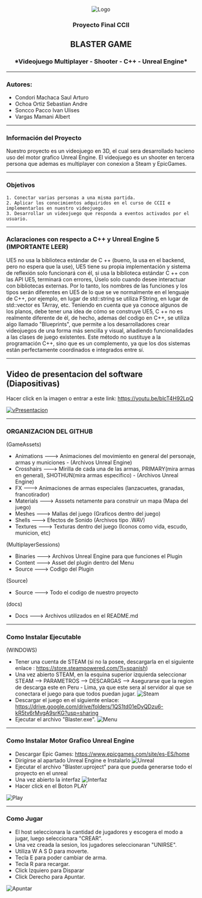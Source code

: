<center>

![Logo](https://github.com/SaulCondoriM/Proyecto/blob/main/docs/unsa_logo.png)

</center>

<h3 align="center">Proyecto Final CCII </h3>
<h2 align="center"> BLASTER GAME </h2>
<h3 align="center">*Videojuego Multiplayer - Shooter - C++ - Unreal Engine* </h3>

------------


###  **Autores:**
  * Condori Machaca Saul Arturo		
  * Ochoa Ortiz Sebastian Andre	
  * Soncco Pacco Ivan Ulises	
  * Vargas Mamani Albert	

------------
### **Información del Proyecto**
Nuestro proyecto es un videojuego en 3D, el cual sera desarrollado hacieno uso del motor grafico Unreal Engine.
El videojuego es un shooter en tercera persona que ademas es multiplayer con conexion a Steam y EpicGames.

------------
### **Objetivos**
	1. Conectar varias personas a una misma partida.
	2. Aplicar los conocimientos adquiridos en el curso de CCII e implementarlos en nuestro videojuego.
	3. Desarrollar un videojuego que responda a eventos activados por el usuario.

------------
### **Aclaraciones con respecto a C++ y Unreal Engine 5 (IMPORTANTE LEER)**

UE5 no usa la biblioteca estándar de C ++ (bueno, la usa en el backend, pero no espera que la use), UE5 tiene su propia implementación y sistema de reflexión solo funcionará con él, si usa la biblioteca estándar C ++ con las API UE5, terminará con errores,
Úselo solo cuando desee interactuar con bibliotecas externas. Por lo tanto, los nombres de las funciones y los tipos serán diferentes en UE5 de lo que se ve normalmente en el lenguaje de C++, por ejemplo, en lugar de std::string se utiliza FString, en lugar de std::vector es TArray, etc.
Teniendo en cuenta que ya conoce algunos de los planos, debe tener una idea de cómo se construye UE5, C ++ no es realmente diferente de él, de hecho, ademas del codigo en C++, se utiliza algo llamado "Blueprints", que permite a los desarrolladores crear videojuegos de una forma más sencilla y visual, añadiendo funcionalidades a las clases de juego existentes. Este método no sustituye a la programación C++, sino que es un complemento, ya que los dos sistemas están perfectamente coordinados e integrados entre sí.

------------

## Video de presentacion del software (Diapositivas)

Hacer click en la imagen o entrar a este link: https://youtu.be/blcT4H92LpQ

[![vPresentacion](https://github.com/SaulCondoriM/Proyecto/blob/main/docs/Menu.PNG)](https://youtu.be/blcT4H92LpQ)

------------
### **ORGANIZACION DEL GITHUB**
(GameAssets)

  * Animations ---> Animaciones del movimiento en general del personaje, armas y municiones - (Archivos Unreal Engine)
  * Crosshairs ---> Mirilla de cada una de las armas, PRIMARY(mira armas en general), SHOTHUN(mira armas especifico) - (Archivos Unreal Engine)
  * FX ---> Animaciones de armas especiales (lanzacuetes, granadas, francotirador)
  * Materials ---> Asssets netamente para construir un mapa (Mapa del juego)
  * Meshes ---> Mallas del juego (Graficos dentro del juego)
  * Shells ---> Efectos de Sonido (Archivos tipo .WAV)
  * Textures ---> Texturas dentro del juego (Iconos como vida, escudo, municion, etc)
  
(MultiplayerSessions)

  * Binaries ---> Archivos Unreal Engine para que funciones el Plugin
  * Content ---> Asset del plugin dentro del Menu
  * Source ---> Codigo del Plugin
  
(Source)

  * Source ---> Todo el codigo de nuestro proyecto
  
(docs)

  * Docs ---> Archivos utilizados en el README.md
  
------------
### **Como Instalar Ejecutable**
(WINDOWS)

  * Tener una cuenta de STEAM (si no la posee, descargarla en el siguiente enlace : https://store.steampowered.com/?l=spanish)
  * Una vez abierto STEAM, en la esquina superior izquierda seleccionar STEAM --> PARAMETROS --> DESCARGAS --> Asegurarse que la region de descarga este en Peru - Lima, ya que este sera al servidor al que se conectara el juego para que todos puedan jugar.
 ![Steam](https://github.com/SaulCondoriM/Proyecto/blob/main/docs/CapturaSteam.PNG)
  * Descargar el juego en el siguiente enlace: https://drive.google.com/drive/folders/1QS1td01eDyQDzu6-kR5tv6rMvgA9srKG?usp=sharing	
  * Ejecutar el archivo "Blaster.exe".
![Menu](https://github.com/SaulCondoriM/Proyecto/blob/main/docs/Menu.PNG)

------------
### **Como Instalar Motor Grafico Unreal Engine**
  * Descargar Epic Games: https://www.epicgames.com/site/es-ES/home
  *  Dirigirse al apartado Unreal Engine e Instalarlo
  ![Unreal](https://github.com/SaulCondoriM/Proyecto/blob/main/docs/Unreal.PNG)
  * Ejecutar el archivo "Blaster.uproject" para que pueda generarse todo el proyecto en el unreal
  * Una vez abierto la interfaz 
  ![Interfaz](https://github.com/SaulCondoriM/Proyecto/blob/main/docs/Interfaz.PNG)
  * Hacer click en el Boton PLAY
  
  ![Play](https://github.com/SaulCondoriM/Proyecto/blob/main/docs/Play.PNG)


------------
### **Como Jugar**
  * El host seleccionara la cantidad de jugadores y escogera el modo a jugar, luego seleccionara "CREAR".
  * Una vez creada la sesion, los jugadores seleccionaran "UNIRSE".
  * Utiliza W A S D para moverte.
  * Tecla E para poder cambiar de arma.
  * Tecla R para recargar.
  * Click Izquiero para Disparar
  * Click Derecho para Apuntar.

![Apuntar](https://github.com/SaulCondoriM/Proyecto/blob/main/docs/Apuntar.PNG)

